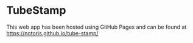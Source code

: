# TubeStamp
This web app has been hosted using GitHub Pages and can be found at https://notoris.github.io/tube-stamp/
